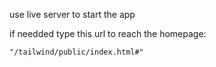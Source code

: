 use live server to start the app

if needded type this url to reach the homepage: 

    "/tailwind/public/index.html#"